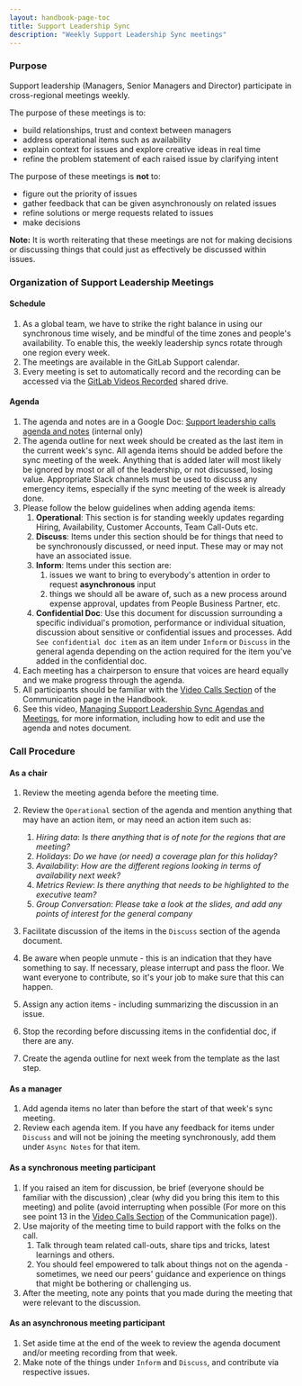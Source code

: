 ```yaml
---
layout: handbook-page-toc
title: Support Leadership Sync
description: "Weekly Support Leadership Sync meetings"
---
```


### Purpose

Support leadership (Managers, Senior Managers and Director) participate in cross-regional meetings weekly.

The purpose of these meetings is to:
- build relationships, trust and context between managers
- address operational items such as availability
- explain context for issues and explore creative ideas in real time
- refine the problem statement of each raised issue by clarifying intent

The purpose of these meetings is **not** to:
- figure out the priority of issues
- gather feedback that can be given asynchronously on related issues
- refine solutions or merge requests related to issues
- make decisions

**Note:** It is worth reiterating that these meetings are not for making decisions or discussing things that could just as effectively be discussed within issues.

### Organization of Support Leadership Meetings

#### Schedule

1. As a global team, we have to strike the right balance in using our synchronous time wisely, and be mindful of the time zones and people's availability. To enable this, the weekly leadership syncs rotate through one region every week.
1. The meetings are available in the GitLab Support calendar.
1. Every meeting is set to automatically record and the recording can be accessed via the [GitLab Videos Recorded](https://drive.google.com/drive/u/0/folders/0APOeuCQrsm4KUk9PVA) shared drive.

#### Agenda

1. The agenda and notes are in a Google Doc: [Support leadership calls agenda and notes](https://drive.google.com/drive/u/0/search?q=parent:1eBkN9gosfqNVSoRR9LkS2MHzVGjM5-t5%20%22Support%20leadership%20calls%20agenda%20and%20notes%20(2021)%22) (internal only)
1. The agenda outline for next week should be created as the last item in the current week's sync. All agenda items should be added before the sync meeting of the week. Anything that is added later will most likely be ignored by most or all of the leadership, or not discussed, losing value. Appropriate Slack channels must be used to discuss any emergency items, especially if the sync meeting of the week is already done.
1. Please follow the below guidelines when adding agenda items:
   1. **Operational**: This section is for standing weekly updates regarding Hiring, Availability, Customer Accounts, Team Call-Outs etc.
   1. **Discuss**: Items under this section should be for things that need to be synchronously discussed, or need input. These may or may not have an associated issue.
   1. **Inform**: Items under this section are:
      1. issues we want to bring to everybody's attention in order to request **asynchronous** input
      1. things we should all be aware of, such as a new process around expense approval, updates from People Business Partner, etc.
   1. **Confidential Doc**: Use this document for discussion surrounding a specific individual's promotion, performance or individual situation, discussion about sensitive or confidential issues and processes. Add `See confidential doc item` as an item under `Inform` or `Discuss` in the general agenda depending on the action required for the item you've added in the confidential doc.
1. Each meeting has a chairperson to ensure that voices are heard equally and we make progress through the agenda.
1. All participants should be familiar with the [Video Calls Section](/handbook/communication/#video-calls) of the Communication page in the Handbook.
1. See this video, [Managing Support Leadership Sync Agendas and Meetings](https://drive.google.com/drive/u/0/search?q=managing%20support%20leadership%20sync%20agendas%20and%20meetings%20parent:1h1iaTgBbZJZG7CBNYUCRQPhMXe1xXlbM), for more information, including how to edit and use the agenda and notes document. 

### Call Procedure
#### As a chair
1. Review the meeting agenda before the meeting time.
1. Review the `Operational` section of the agenda and mention anything that may have an action item, or may need an action item such as:
   1. *Hiring data*: _Is there anything that is of note for the regions that are meeting?_
   1. *Holidays*: _Do we have (or need) a coverage plan for this holiday?_
   1. *Availability*: _How are the different regions looking in terms of availability next week?_
   1. *Metrics Review*: _Is there anything that needs to be highlighted to the executive team?_ 
   1. *Group Conversation*: _Please take a look at the slides, and add any points of interest for the general company_

1. Facilitate discussion of the items in the `Discuss` section of the agenda document.
1. Be aware when people unmute - this is an indication that they have something to say. If necessary, please interrupt and pass the floor. We want everyone to contribute, so it's your job to make sure that this can happen.
1. Assign any action items - including summarizing the discussion in an issue.
1. Stop the recording before discussing items in the confidential doc, if there are any.
1. Create the agenda outline for next week from the template as the last step.

#### As a manager
1. Add agenda items no later than before the start of that week's sync meeting.
1. Review each agenda item. If you have any feedback for items under `Discuss` and will not be joining the meeting synchronously, add them under `Async Notes` for that item.

#### As a synchronous meeting participant
1. If you raised an item for discussion, be brief (everyone should be familiar with the discussion) ,clear (why did you bring this item to this meeting) and polite (avoid interrupting when possible (For more on this see point 13 in the [Video Calls Section](/handbook/communication/#video-calls) of the Communication page)).
1. Use majority of the meeting time to build rapport with the folks on the call.
   1. Talk through team related call-outs, share tips and tricks, latest learnings and others. 
   1. You should feel empowered to talk about things not on the agenda - sometimes, we need our peers' guidance and experience on things that might be bothering or challenging us.
1. After the meeting, note any points that you made during the meeting that were relevant to the discussion.

#### As an asynchronous meeting participant
1. Set aside time at the end of the week to review the agenda document and/or meeting recording from that week.
1. Make note of the things under `Inform` and `Discuss`, and contribute via respective issues.
